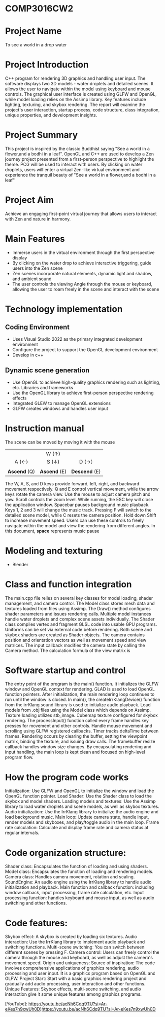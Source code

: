 # COMP3016CW2
# Project Name
To see a world in a drop water
# Project Introduction  
C++ program for rendering 3D graphics and handling user input. The software displays two 3D models - water droplets and detailed scenes. It allows the user to navigate within the model using keyboard and mouse controls. The graphical user interface is created using GLFW and OpenGL, while model loading relies on the Assimp library. Key features include lighting, texturing, and skybox rendering. The report will examine the project's user interaction, startup process, code structure, class integration, unique properties, and development insights.
# Project Summary
This project is inspired by the classic Buddhist saying "See a world in a flower,and a bodhi in a leaf". OpenGL and C++ are used to develop a Zen journey project presented from a first-person
perspective to highlight the theme. PCG will be used to interact with users. By clicking on water
droplets, users will enter a virtual Zen-like virtual environment and experience the tranquil beauty of "See a world in a flower,and a bodhi in a leaf"
# Project Aim
Achieve an engaging first-point virtual journey that allows users to interact with Zen
and nature in harmony.
# Main Features
- Immerse users in the virtual environment through the first perspective display
- By clicking on the water drop to achieve interactive triggering, guide users into the Zen scene
- Zen scenes incorporate natural elements, dynamic light and shadow, and ambient sound
- The user controls the viewing Angle through the mouse or keyboard, allowing the user to roam
freely in the scene and interact with the scene
# Technology implementation
## Coding Environment
- Uses Visual Studio 2022 as the primary integrated development environment
- Configure the project to support the OpenGL development environment
-  Develop in c++
## Dynamic scene generation
- Use OpenGL to achieve high-quality graphics rendering such as lighting, etc.
Libraries and frameworks
- Use the OpenGL library to achieve first-person perspective rendering effects
- Integrated GLEW to manage OpenGL extensions
- GLFW creates windows and handles user input
# Instruction manual
The scene can be moved by moving it with the mouse  

|      |        |      |
|:----:|:------:|:----:|
|         | W (↑) |         |  
| A (←) | S (↓) | D (→) |
|         |                |         |
| **Ascend** (Q) | **Ascend** (E) | **Descend** (E)  |  


The W, A, S, and D keys provide forward, left, right, and backward movement respectively. Q and E control vertical movement, while the arrow keys rotate the camera view. Use the mouse to adjust camera pitch and yaw. Scroll controls the zoom level.
While running, the ESC key will close the application window. Spacebar pauses background music playback. Keys 1, 2 and 3 will change the music track. Pressing F will switch to the detailed scene model, while C resets the camera position. Hold down Shift to increase movement speed. Users can use these controls to freely navigate within the model and view the rendering from different angles.
In this document, **space** represents music pause

# Modeling and texturing
- Blender

# Class and function integration
The main.cpp file relies on several key classes for model loading, shader management, and camera control.
The Model class stores mesh data and textures loaded from files using Assimp. The Draw() method configures shader parameters and issues rendering calls. Multiple model instances handle water droplets and complex scene assets individually.
The Shader class compiles vertex and fragment GLSL code into usable GPU programs. Uniforms can be set via external code before rendering. Both scene and skybox shaders are created as Shader objects.
The camera contains position and orientation vectors as well as movement speed and view matrices. The input callback modifies the camera state by calling the Camera method. The calculation formula of the view matrix is
# Software startup and control
The entry point of the program is the main() function. It initializes the GLFW window and OpenGL context for rendering. GLAD is used to load OpenGL function pointers. After initialization, the main rendering loop continues to run until the window is closed.
In main(), the createIrrKlangDevice() function from the irrKlang sound library is used to initialize audio playback. Load models from .obj files using the Model class which depends on Assimp. Texture loading utilizes stb_image. Cubemap texture configured for skybox rendering.
The processInput() function called every frame handles key presses for movement and other controls. Handle mouse movement and scrolling using GLFW registered callbacks. Timer tracks deltaTime between frames.
Rendering occurs by clearing the buffer, setting the viewpoint matrix, binding the texture, and issuing draw calls. The framebuffer resize callback handles window size changes. By encapsulating rendering and input handling, the main loop is kept clean and focused on high-level program flow.  
# How the program code works
Initialization: Use GLFW and OpenGL to initialize the window and load the OpenGL function pointer.
Load Shader: Use the Shader class to load the skybox and model shaders.
Loading models and textures: Use the Assimp library to load water droplets and scene models, as well as skybox textures.
Audio initialization: Use the IrrKlang library to initialize the audio engine and load background music.
Main loop: Update camera state, handle input, render models and skyboxes, and play/toggle audio in the main loop.
Frame rate calculation: Calculate and display frame rate and camera status at regular intervals.
# Code organization structure:
Shader class: Encapsulates the function of loading and using shaders.
Model class: Encapsulates the function of loading and rendering models.
Camera class: Handles camera movement, rotation and scaling.
SoundEngine: An audio engine using the IrrKlang library to handle audio initialization and playback.
Main function and callback function: including window callback, input processing, frame rate calculation, etc.
Input processing function: handles keyboard and mouse input, as well as audio switching and other functions.
# Code features:
Skybox effect: A skybox is created by loading six textures.
Audio interaction: Use the IrrKlang library to implement audio playback and switching functions.
Multi-scene switching: You can switch between different scenes by pressing F.
Camera control: Users can freely control the camera through the mouse and keyboard, as well as adjust the camera's movement speed.
Origin and uniqueness:
Source of inspiration: The code involves comprehensive applications of graphics rendering, audio processing and user input. It is a graphics program based on OpenGL and GLFW.
Project Start: Start with a basic graphics rendering project and gradually add audio processing, user interaction and other functions.
Unique Features: Skybox effects, multi-scene switching, and audio interaction give it some unique features among graphics programs.

[YouTube]: https://youtu.be/acNh6Cdq9TU?si=Ar-eKes7n9xwUh0D)https://youtu.be/acNh6Cdq9TU?si=Ar-eKes7n9xwUh0D
